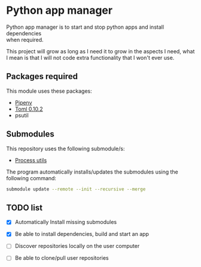 # Python app manager

Python app manager is to start and stop python apps and install dependencies \
when required.

This project will grow as long as I need it to grow in the aspects I need,
what I mean is that I will not code extra functionality that I won't ever
use.

## Packages required

This module uses these packages:
* [Pipenv](https://github.com/pypa/pipenv)
* [Toml 0.10.2](https://pypi.org/project/toml/)
* psutil

## Submodules

This repository uses the following submodule/s:
* [Process utils](https://github.com/Perseverancia-company/sub.process-utils)

The program automatically installs/updates the submodules using the following command:


```bash
submodule update --remote --init --recursive --merge
```

## TODO list

- [X] Automatically Install missing submodules
- [X] Be able to install dependencies, build and start an app
- [ ] Discover repositories locally on the user computer
- [ ] Be able to clone/pull user repositories

